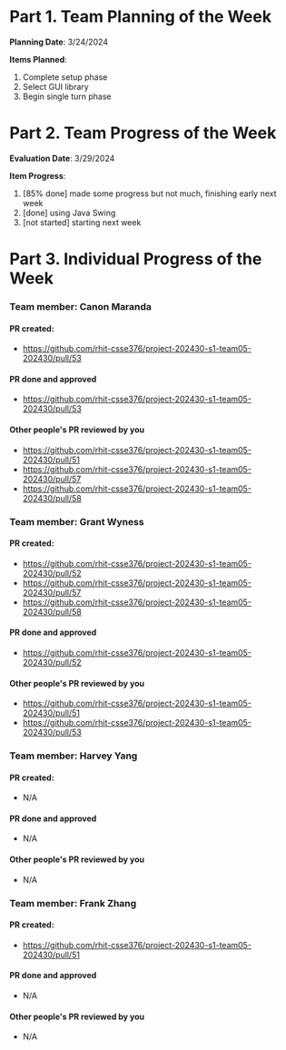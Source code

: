 # Part 1. Team Planning of the Week
**Planning Date**: 3/24/2024

**Items Planned**:
1. Complete setup phase
2. Select GUI library
3. Begin single turn phase

# Part 2. Team Progress of the Week
**Evaluation Date**: 3/29/2024

**Item Progress**:
1. [85% done] made some progress but not much, finishing early next week
2. [done] using Java Swing
3. [not started] starting next week

# Part 3. Individual Progress of the Week
### Team member: Canon Maranda
#### PR created:
- https://github.com/rhit-csse376/project-202430-s1-team05-202430/pull/53

#### PR done and approved
- https://github.com/rhit-csse376/project-202430-s1-team05-202430/pull/53

#### Other people's PR reviewed by you
- https://github.com/rhit-csse376/project-202430-s1-team05-202430/pull/51
- https://github.com/rhit-csse376/project-202430-s1-team05-202430/pull/57
- https://github.com/rhit-csse376/project-202430-s1-team05-202430/pull/58

### Team member: Grant Wyness
#### PR created:
- https://github.com/rhit-csse376/project-202430-s1-team05-202430/pull/52
- https://github.com/rhit-csse376/project-202430-s1-team05-202430/pull/57
- https://github.com/rhit-csse376/project-202430-s1-team05-202430/pull/58

#### PR done and approved
- https://github.com/rhit-csse376/project-202430-s1-team05-202430/pull/52

#### Other people's PR reviewed by you
- https://github.com/rhit-csse376/project-202430-s1-team05-202430/pull/51
- https://github.com/rhit-csse376/project-202430-s1-team05-202430/pull/53

### Team member: Harvey Yang
#### PR created:
- N/A

#### PR done and approved
- N/A

#### Other people's PR reviewed by you
- N/A


### Team member: Frank Zhang
#### PR created:
- https://github.com/rhit-csse376/project-202430-s1-team05-202430/pull/51

#### PR done and approved
- N/A

#### Other people's PR reviewed by you
- N/A
